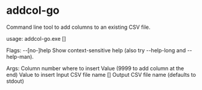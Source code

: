 # addcol-go
Command line tool to add columns to an existing CSV file.

usage: addcol-go.exe <column> <value> <infile> [<outfile>]


Flags:
  --[no-]help  Show context-sensitive help (also try --help-long and
               --help-man).

Args:
  <column>     Column number where to insert Value (9999 to add column at the
               end)
  <value>      Value to insert
  <infile>     Input CSV file name
  [<outfile>]  Output CSV file name (defaults to stdout)